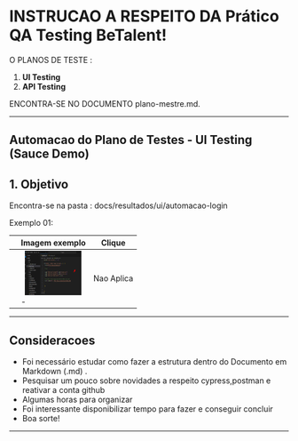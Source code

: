 # INSTRUCAO A RESPEITO DA  Prático QA Testing BeTalent! 

O PLANOS DE TESTE :

1. **UI Testing**
2. **API Testing**

ENCONTRA-SE NO DOCUMENTO plano-mestre.md.

---


## Automacao do  Plano de Testes - UI Testing (Sauce Demo)

## 1. Objetivo
Encontra-se na pasta : docs/resultados/ui/automacao-login

 Exemplo 01:

|                                       |Imagem exemplo                                                                                                         |      Clique       
|-----------------------------------------------------|---------------------------------------------------------------------------------------------------------|------------------------------------------------------------------------------------------------------------------|
|                                       | <div align="center">  <img src="https://github.com/Catizane/catizane-pratica.github.io/blob/main/docs/resultados//ui/automacao-login/AutoLogin_1.png" width="102" height="80" alt="login"  />  </a></div>   -| Nao Aplica  




---

## Consideracoes
- Foi necessário estudar como fazer a estrutura dentro do Documento em Markdown (.md) .
- Pesquisar um pouco sobre novidades a respeito cypress,postman e reativar a conta github
- Algumas horas para organizar
- Foi interessante disponibilizar tempo para fazer e  conseguir concluir
- Boa sorte! 

---









